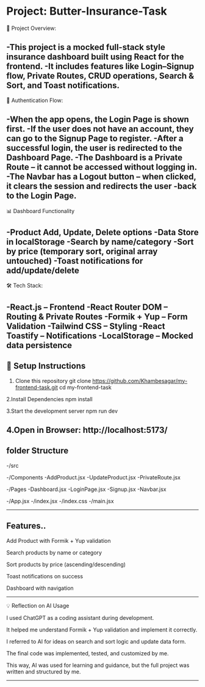 # Project: Butter-Insurance-Task
📌 Project Overview:

-This project is a mocked full-stack style insurance dashboard built using React for the frontend.
-It includes features like Login–Signup flow, Private Routes, CRUD operations, Search & Sort, and Toast notifications.
--------------------------------------
🔑 Authentication Flow:

-When the app opens, the Login Page is shown first.
-If the user does not have an account, they can go to the Signup Page to register.
-After a successful login, the user is redirected to the Dashboard Page.
-The Dashboard is a Private Route – it cannot be accessed without logging in.
-The Navbar has a Logout button – when clicked, it clears the session and redirects the user -back to the Login Page.
------------------------------------------------
📊 Dashboard Functionality

-Product Add, Update, Delete options
-Data Store in localStorage
-Search by name/category
-Sort by price (temporary sort, original array untouched)
-Toast notifications for add/update/delete
----------------------------------
🛠️ Tech Stack:

-React.js – Frontend
-React Router DOM – Routing & Private Routes
-Formik + Yup – Form Validation
-Tailwind CSS – Styling
-React Toastify – Notifications
-LocalStorage – Mocked data persistence
-----------------------------------------------
## 🚀 Setup Instructions

1. Clone this repository
   git clone https://github.com/Khambesagar/my-frontend-task.git
   cd my-frontend-task

2.Install Dependencies
   npm install

3.Start the development server
  npm run dev

4.Open in Browser:
  http://localhost:5173/
-------------------------------------

## folder Structure 
-/src

  -/Components
    -AddProduct.jsx
    -UpdateProduct.jsx
    -PrivateRoute.jsx

  -/Pages
    -Dashboard.jsx
    -LoginPage.jsx
    -Signup.jsx
    -Navbar.jsx

  -/App.jsx
  -/index.jsx
  -/index.css
  -/main.jsx

------------------------------------
## Features..

Add Product with Formik + Yup validation

Search products by name or category

Sort products by price (ascending/descending)

Toast notifications on success

Dashboard with navigation

-----------------------------------------
💡 Reflection on AI Usage

I used ChatGPT as a coding assistant during development.

It helped me understand Formik + Yup validation and implement it correctly.

I referred to AI for ideas on search and sort logic and update data form.

The final code was implemented, tested, and customized by me.

This way, AI was used for learning and guidance, but the full project was written and structured by me.

-----------------------------------
